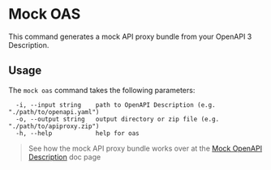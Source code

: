 # Mock OAS
<!--
  Copyright 2024 Google LLC

  Licensed under the Apache License, Version 2.0 (the "License");
  you may not use this file except in compliance with the License.
  You may obtain a copy of the License at

       http://www.apache.org/licenses/LICENSE-2.0

  Unless required by applicable law or agreed to in writing, software
  distributed under the License is distributed on an "AS IS" BASIS,
  WITHOUT WARRANTIES OR CONDITIONS OF ANY KIND, either express or implied.
  See the License for the specific language governing permissions and
  limitations under the License.
-->

This command generates a mock API proxy bundle from your OpenAPI 3 Description.  

## Usage

The `mock oas` command takes the following parameters:

```text
  -i, --input string    path to OpenAPI Description (e.g. "./path/to/openapi.yaml")
  -o, --output string   output directory or zip file (e.g. "./path/to/apiproxy.zip")
  -h, --help            help for oas
```

> See how the mock API proxy bundle works over at the [Mock OpenAPI Description](../mock-openapi-description.md) doc page

